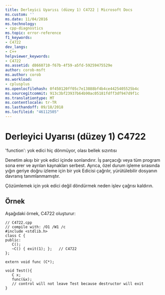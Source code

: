 ```yaml
---
title: Derleyici Uyarısı (düzey 1) C4722 | Microsoft Docs
ms.custom: ''
ms.date: 11/04/2016
ms.technology:
- cpp-diagnostics
ms.topic: error-reference
f1_keywords:
- C4722
dev_langs:
- C++
helpviewer_keywords:
- C4722
ms.assetid: d8660710-f67b-4f59-a5fd-59259475529e
author: corob-msft
ms.author: corob
ms.workload:
- cplusplus
ms.openlocfilehash: 0f450120ff05c7e13888bf4b4ce4425405525b4c
ms.sourcegitcommit: 913c3bf23937b64b90ac05181fdff3df947d9f1c
ms.translationtype: MT
ms.contentlocale: tr-TR
ms.lasthandoff: 09/18/2018
ms.locfileid: "46112505"
---
```

# <a name="compiler-warning-level-1-c4722"></a>Derleyici Uyarısı (düzey 1) C4722

'function': yok edici hiç dönmüyor, olası bellek sızıntısı

Denetim akışı bir yok edici içinde sonlandırır. İş parçacığı veya tüm program sona erer ve ayrılan kaynakları serbest.  Ayrıca, özel durum işleme sırasında yığın geriye doğru izleme için bir yok Edicisi çağrılır, yürütülebilir dosyanın davranış tanımlanmamıştır.

Çözümlemek için yok edici değil döndürmek neden işlev çağrısı kaldırın.

## <a name="example"></a>Örnek

Aşağıdaki örnek, C4722 oluşturur:

```
// C4722.cpp
// compile with: /O1 /W1 /c
#include <stdlib.h>
class C {
public:
   C();
   ~C() { exit(1); };   // C4722
};

extern void func (C*);

void Test(){
   C x;
   func(&x);
   // control will not leave Test because destructor will exit
}
```